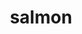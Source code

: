 ---
title: "salmon"
layout: cache
categories: [package, develop-2024-12-01]
meta: {"versions": ["1.10.3"], "compilers": ["gcc@=7.3.1"], "oss": ["amzn2"], "platforms": ["linux"], "targets": ["aarch64", "neoverse_n1", "x86_64_v3"], "stacks": ["aws-isc", "aws-isc-aarch64", "root"], "num_specs": 3, "num_specs_by_stack": {"aws-isc-aarch64": 2, "root": 3, "aws-isc": 1}}
spec_details: [{"hash": "ndo7yx4bknugvj7btvlcfpmnwvanzp6r", "compiler": "gcc@=7.3.1", "versions": ["1.10.3"], "os": "amzn2", "platform": "linux", "target": "aarch64", "variants": ["build_system=cmake", "build_type=RELEASE", "generator=make", "~ipo"], "stacks": ["aws-isc-aarch64", "root"], "size": "-", "tarball": "https://binaries.spack.io/develop-2024-12-01/build_cache/linux-amzn2-aarch64/gcc-7.3.1/salmon-1.10.3/linux-amzn2-aarch64-gcc-7.3.1-salmon-1.10.3-ndo7yx4bknugvj7btvlcfpmnwvanzp6r.spack"}, {"hash": "lctmqovxxdz6wv7dre3kni4qz2z7epsr", "compiler": "gcc@=7.3.1", "versions": ["1.10.3"], "os": "amzn2", "platform": "linux", "target": "neoverse_n1", "variants": ["build_system=cmake", "build_type=RELEASE", "generator=make", "~ipo"], "stacks": ["aws-isc-aarch64", "root"], "size": "-", "tarball": "https://binaries.spack.io/develop-2024-12-01/build_cache/linux-amzn2-neoverse_n1/gcc-7.3.1/salmon-1.10.3/linux-amzn2-neoverse_n1-gcc-7.3.1-salmon-1.10.3-lctmqovxxdz6wv7dre3kni4qz2z7epsr.spack"}, {"hash": "pizvtrly3zgky7s3glvju2wwvi5cuddn", "compiler": "gcc@=7.3.1", "versions": ["1.10.3"], "os": "amzn2", "platform": "linux", "target": "x86_64_v3", "variants": ["build_system=cmake", "build_type=RELEASE", "generator=make", "~ipo"], "stacks": ["root", "aws-isc"], "size": "-", "tarball": "https://binaries.spack.io/develop-2024-12-01/build_cache/linux-amzn2-x86_64_v3/gcc-7.3.1/salmon-1.10.3/linux-amzn2-x86_64_v3-gcc-7.3.1-salmon-1.10.3-pizvtrly3zgky7s3glvju2wwvi5cuddn.spack"}]
---
